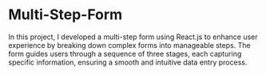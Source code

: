 # Multi-Step-Form
In this project, I developed a multi-step form using React.js to enhance user experience by breaking down complex forms into manageable steps. The form guides users through a sequence of three stages, each capturing specific information, ensuring a smooth and intuitive data entry process.
